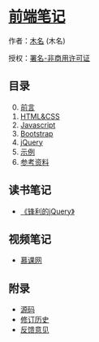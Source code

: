 # [前端笔记]()

作者：[木名](https://github.com/mumingv) (木名)

授权：<a rel="license" href="http://creativecommons.org/licenses/by-nc/4.0/">署名-非商用许可证</a>

## 目录
0. [前言](#README)
0. [HTML&CSS](#docs/htmlcss)
0. [Javascript](#docs/js)
0. [Bootstrap](#docs/bootstrap)
0. [jQuery](#docs/jquery)
0. [示例](#docs/demo)
0. [参考资料](#docs/reference)


## 读书笔记
- [《锋利的jQuery》](#docs/book_sharp_jquery)

## 视频笔记
- [慕课网](#docs/video_imooc)


## 附录 
- [源码](https://github.com/mumingv/gitreposity)
- [修订历史](https://github.com/mumingv/gitreposity/commits/master)
- [反馈意见](https://github.com/mumingv/gitreposity/issues)

